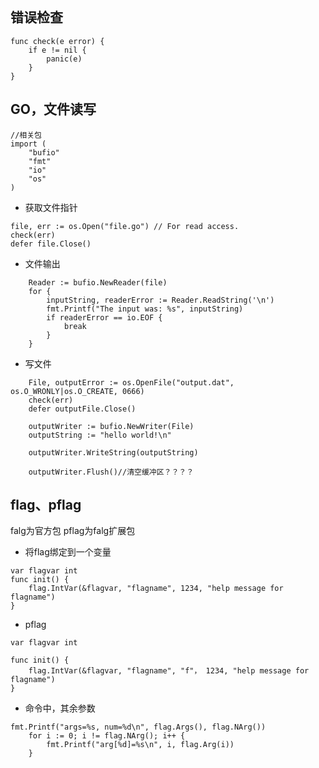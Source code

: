 ````

````

## 错误检查


````
func check(e error) {
    if e != nil {
        panic(e)
    }
}
````

## GO，文件读写

````
//相关包
import (
    "bufio"
    "fmt"
    "io"
    "os"
)
````
- 获取文件指针
````
file, err := os.Open("file.go") // For read access.
check(err)
defer file.Close()
````
- 文件输出
````
    Reader := bufio.NewReader(file)
    for {
        inputString, readerError := Reader.ReadString('\n')
        fmt.Printf("The input was: %s", inputString)
        if readerError == io.EOF {
            break
        }      
    }
````
- 写文件

````
    File, outputError := os.OpenFile("output.dat", os.O_WRONLY|os.O_CREATE, 0666)
    check(err)
    defer outputFile.Close()

    outputWriter := bufio.NewWriter(File)
    outputString := "hello world!\n"

    outputWriter.WriteString(outputString)
   
    outputWriter.Flush()//清空缓冲区？？？？
````


## flag、pflag

falg为官方包
pflag为falg扩展包
- 将flag绑定到一个变量
````
var flagvar int
func init() {
	flag.IntVar(&flagvar, "flagname", 1234, "help message for flagname")
}
````
- pflag
````
var flagvar int

func init() {
	flag.IntVar(&flagvar, "flagname", "f"， 1234, "help message for flagname")
}
````
- 命令中，其余参数
````
fmt.Printf("args=%s, num=%d\n", flag.Args(), flag.NArg())
	for i := 0; i != flag.NArg(); i++ {
		fmt.Printf("arg[%d]=%s\n", i, flag.Arg(i))
	}
````

